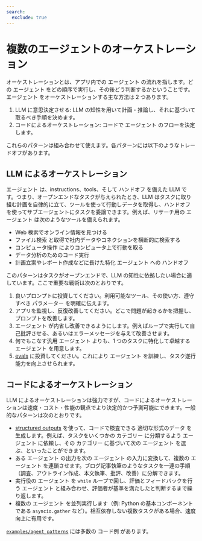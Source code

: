 ```yaml
---
search:
  exclude: true
---
```

# 複数のエージェントのオーケストレーション

オーケストレーションとは、アプリ内での エージェント の流れを指します。どの エージェント をどの順序で実行し、その後どう判断するかということです。エージェント をオーケストレーションする主な方法は 2 つあります。

1. LLM に意思決定させる: LLM の知性を用いて計画・推論し、それに基づいて取るべき手順を決めます。
2. コードによるオーケストレーション: コードで エージェント のフローを決定します。

これらのパターンは組み合わせて使えます。各パターンには以下のようなトレードオフがあります。

## LLM によるオーケストレーション

エージェント は、instructions、tools、そして ハンドオフ を備えた LLM です。つまり、オープンエンドなタスクが与えられたとき、LLM はタスクに取り組む計画を自律的に立て、ツールを使って行動しデータを取得し、ハンドオフ を使ってサブエージェントにタスクを委譲できます。例えば、リサーチ用の エージェント は次のようなツールを備えられます。

- Web 検索でオンライン情報を見つける
- ファイル検索 と取得で社内データやコネクションを横断的に検索する
- コンピュータ操作 によりコンピュータ上で行動を取る
- データ分析のためのコード実行
- 計画立案やレポート作成などに長けた特化 エージェント への ハンドオフ

このパターンはタスクがオープンエンドで、LLM の知性に依拠したい場合に適しています。ここで重要な戦術は次のとおりです。

1. 良いプロンプトに投資してください。利用可能なツール、その使い方、遵守すべき パラメーター を明確に伝えます。
2. アプリを監視し、反復改善してください。どこで問題が起きるかを把握し、プロンプトを改善します。
3. エージェント が内省し改善できるようにします。例えばループで実行して自己批評させる、あるいはエラーメッセージを与えて改善させます。
4. 何でもこなす汎用 エージェント よりも、1 つのタスクに特化して卓越する エージェント を用意します。
5. [evals](https://platform.openai.com/docs/guides/evals) に投資してください。これにより エージェント を訓練し、タスク遂行能力を向上させられます。

## コードによるオーケストレーション

LLM によるオーケストレーションは強力ですが、コードによるオーケストレーションは速度・コスト・性能の観点でより決定的かつ予測可能にできます。一般的なパターンは次のとおりです。

- [structured outputs](https://platform.openai.com/docs/guides/structured-outputs) を使って、コードで検査できる 適切な形式のデータ を生成します。例えば、タスクをいくつかの カテゴリー に分類するよう エージェント に依頼し、その カテゴリー に基づいて次の エージェント を選ぶ、といったことができます。
- ある エージェント の出力を次の エージェント の入力に変換して、複数の エージェント を連鎖させます。ブログ記事執筆のようなタスクを一連の手順（調査、アウトライン作成、本文執筆、批評、改善）に分解できます。
- 実行役の エージェント を `while` ループで回し、評価とフィードバックを行う エージェント と組み合わせ、評価者が基準を満たしたと判断するまで繰り返します。
- 複数の エージェント を並列実行します（例: Python の基本コンポーネントである `asyncio.gather` など）。相互依存しない複数タスクがある場合、速度向上に有用です。

[`examples/agent_patterns`](https://github.com/openai/openai-agents-python/tree/main/examples/agent_patterns) には多数の コード例 があります。